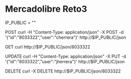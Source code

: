 # Mercadolibre Reto3 

IP_PUBLIC = ""

POST
curl -H "Content-Type: application/json" -X POST -d '{"id":"8033322","user":"cherrera"}' http://$IP_PUBLIC/json


GET
curl http://$IP_PUBLIC/json/8033322


UPDATE
curl -H "Content-Type: application/json" -X PUT -d '{"id":"8033322","user":"jherrera"}' http://$IP_PUBLIC/json


DELETE
curl -X DELETE http://$IP_PUBLIC/json/8033322
